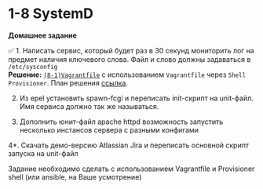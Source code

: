 # 1-8 SystemD
__Домашнее задание__  
  
✅ 1. Написать сервис, который будет раз в 30 секунд мониторить лог на предмет наличия ключевого слова. Файл и слово должны задаваться в `/etc/sysconfig`  
__Решение:__ [`(8-1)Vagrantfile`](https://github.com/io-sys/1-8-SystemD-SysV-nspawn/blob/master/(8-1)Vagrantfile) с использованием `Vagrantfile` через `Shell` `Provisioner`. План решения [ссылка](https://github.com/io-sys/1-8-SystemD-SysV-nspawn/blob/master/1-write-service.md).  

2. Из epel установить spawn-fcgi и переписать init-скрипт на unit-файл. Имя сервиса должно так же называться.  

3. Дополнить юнит-файл apache httpd возможность запустить несколько инстансов сервера с разными конфигами  

4*. Скачать демо-версию Atlassian Jira и переписать основной скрипт запуска на unit-файл

Задание необходимо сделать с использованием Vagrantfile и Provisioner  shell (или ansible, на Ваше усмотрение)

